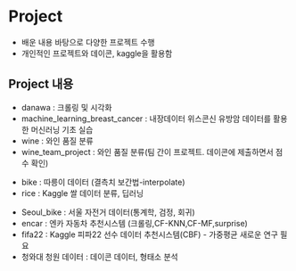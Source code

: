 # Project



* 배운 내용 바탕으로 다양한 프로젝트 수행
* 개인적인 프로젝트와 데이콘, kaggle을 활용함



## Project 내용
* danawa : 크롤링 및 시각화
* machine_learning_breast_cancer : 내장데이터 위스콘신 유방암 데이터를 활용한 머신러닝 기초 실습
* wine : 와인 품질 분류 
* wine_team_project : 와인 품질 분류(팀 간이 프로젝트. 데이콘에 제출하면서 점수 확인)

- bike : 따릉이 데이터 (결측치 보간법-interpolate)
- rice : Kaggle 쌀 데이터 분류, 딥러닝

* Seoul_bike : 서울 자전거 데이터(통계학, 검정, 회귀)
* encar : 엔카 자동차 추천시스템 (크롤링,CF-KNN,CF-MF,surprise)
* fifa22 : Kaggle 피파22 선수 데이터 추천시스템(CBF) - 가중평균 새로운 연구 필요
* 청와대 청원 데이터 : 데이콘 데이터, 형태소 분석
